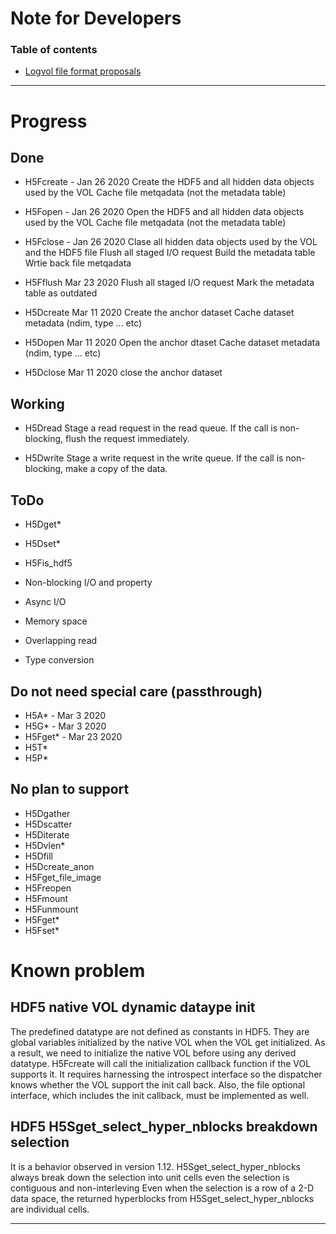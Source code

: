 # Note for Developers

### Table of contents
- [Logvol file format proposals](#characteristics-and-structure-of-neutrino-experimental-data)

---

# Progress
## Done
* H5Fcreate - Jan 26 2020
  Create the HDF5 and all hidden data objects used by the VOL
  Cache file metqadata (not the metadata table)

* H5Fopen - Jan 26 2020
  Open the HDF5 and all hidden data objects used by the VOL
  Cache file metqadata (not the metadata table)

* H5Fclose - Jan 26 2020
  Clase all hidden data objects used by the VOL and the HDF5 file
  Flush all staged I/O request
  Build the metadata table
  Wrtie back file metqadata

* H5Fflush Mar 23 2020
  Flush all staged I/O request
  Mark the metadata table as outdated

* H5Dcreate Mar 11 2020
  Create the anchor dataset
  Cache dataset metadata (ndim, type ... etc)

* H5Dopen Mar 11 2020
  Open the anchor dtaset
  Cache dataset metadata (ndim, type ... etc)

* H5Dclose Mar 11 2020
  close the anchor dataset

## Working
* H5Dread
  Stage a read request in the read queue.
  If the call is non-blocking, flush the request immediately.

* H5Dwrite
  Stage a write request in the write queue.
  If the call is non-blocking, make a copy of the data.

## ToDo
* H5Dget*
* H5Dset*
* H5Fis_hdf5

* Non-blocking I/O and property
* Async I/O
* Memory space
* Overlapping read
* Type conversion

## Do not need special care (passthrough)
* H5A* - Mar 3 2020
* H5G* - Mar 3 2020
* H5Fget* - Mar 23 2020
* H5T*
* H5P*

## No plan to support
* H5Dgather
* H5Dscatter
* H5Diterate
* H5Dvlen*
* H5Dfill
* H5Dcreate_anon
* H5Fget_file_image
* H5Freopen
* H5Fmount
* H5Funmount
* H5Fget*
* H5Fset*

# Known problem

## HDF5 native VOL dynamic dataype init

The predefined datatype are not defined as constants in HDF5.
They are global variables initialized by the native VOL when the VOL get initialized.
As a result, we need to initialize the native VOL before using any derived datatype.
H5Fcreate will call the initialization callback function if the VOL supports it.
It requires harnessing the introspect interface so the dispatcher knows whether the VOL support the init call back.
Also, the file optional interface, which includes the init callback, must be implemented as well.

## HDF5 H5Sget_select_hyper_nblocks breakdown selection

It is a behavior observed in version 1.12.
H5Sget_select_hyper_nblocks always break down the selection into unit cells even the selection is contiguous and non-interleving
Even when the selection is a row of a 2-D data space, the returned hyperblocks from H5Sget_select_hyper_nblocks are individual cells.

---

